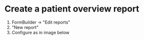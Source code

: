 # Create a patient overview report

1. FormBuilder -> "Edit reports"
2. "New report"
3. Configure as in image below
